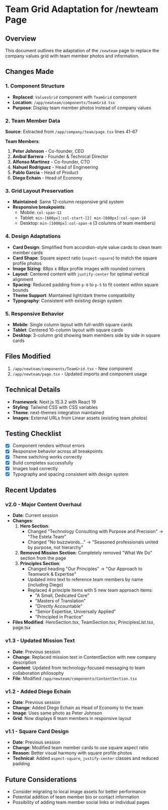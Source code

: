 # Team Grid Adaptation for /newteam Page

## Overview
This document outlines the adaptation of the `/newteam` page to replace the company values grid with team member photos and information.

## Changes Made

### 1. Component Structure
- **Replaced**: `ValuesGrid` component with `TeamGrid` component
- **Location**: `/app/newteam/components/TeamGrid.tsx`
- **Purpose**: Display team member photos instead of company values

### 2. Team Member Data
**Source**: Extracted from `/app/company/team/page.tsx` lines 41-67

**Team Members**:
1. **Peter Johnson** - Co-founder, CEO
2. **Aníbal Barrera** - Founder & Technical Director  
3. **Alfonso Martinez** - Co-founder, CTO
4. **Nahuel Rodriguez** - Head of Engineering
5. **Pablo Garcia** - Head of Product
6. **Diego Echain** - Head of Economy

### 3. Grid Layout Preservation
- **Maintained**: Same 12-column responsive grid system
- **Responsive breakpoints**: 
  - Mobile: `col-span-12`
  - Tablet: `min-[600px]:col-start-[2] min-[600px]:col-span-10`
  - Desktop: `min-[1000px]:col-span-4` (3 columns of team members)

### 4. Design Adaptations
- **Card Design**: Simplified from accordion-style value cards to clean team member cards
- **Card Shape**: Square aspect ratio (`aspect-square`) to match the square profile photos
- **Image Sizing**: 88px x 88px profile images with rounded corners
- **Layout**: Centered content with `justify-center` for optimal vertical alignment
- **Spacing**: Reduced padding from `p-6` to `p-5` to fit content within square bounds
- **Theme Support**: Maintained light/dark theme compatibility
- **Typography**: Consistent with existing design system

### 5. Responsive Behavior
- **Mobile**: Single column layout with full-width square cards
- **Tablet**: Centered 10-column layout with square cards
- **Desktop**: 3-column grid showing team members side by side in square cards

## Files Modified
1. `/app/newteam/components/TeamGrid.tsx` - New component
2. `/app/newteam/page.tsx` - Updated imports and component usage

## Technical Details
- **Framework**: Next.js 15.3.2 with React 19
- **Styling**: Tailwind CSS with CSS variables
- **Theme**: next-themes integration maintained
- **Images**: External URLs from Linear assets (existing team photos)

## Testing Checklist
- [x] Component renders without errors
- [x] Responsive behavior across all breakpoints
- [x] Theme switching works correctly
- [x] Build completes successfully
- [x] Images load correctly
- [x] Typography and spacing consistent with design system

## Recent Updates
### v2.0 - Major Content Overhaul
- **Date**: Current session
- **Changes**:
  1. **Hero Section**: 
     - Changed "Technology Consulting with Purpose and Precision" → "The Estela Team"
     - Changed "No buzzwords..." → "Seasoned professionals united by purpose, not hierarchy"
  2. **Removed Mission Section**: Completely removed "What We Do" section from the page
  3. **Principles Section**:
     - Changed heading "Our Principles" → "Our Approach to Teamwork & Expertise"
     - Updated intro text to reference team members by name (including Diego)
     - Replaced 4 principle items with 5 new team approach items:
       - "A Small, Dedicated Core"
       - "Masters of Translation" 
       - "Directly Accountable"
       - "Senior Expertise, Universally Applied"
       - "Principled in Practice"
- **Files Modified**: HeroSection.tsx, TeamSection.tsx, PrinciplesList.tsx, page.tsx

### v1.3 - Updated Mission Text
- **Date**: Previous session
- **Change**: Replaced mission text in ContentSection with new company description
- **Content**: Updated from technology-focused messaging to team collaboration philosophy
- **File**: Modified `/app/newteam/components/ContentSection.tsx`

### v1.2 - Added Diego Echain
- **Date**: Previous session
- **Change**: Added Diego Echain as Head of Economy to the team
- **Image**: Uses same photo as Peter Johnson
- **Grid**: Now displays 6 team members in responsive layout

### v1.1 - Square Card Design
- **Date**: Previous session
- **Change**: Modified team member cards to use square aspect ratio
- **Reason**: Better visual harmony with square profile photos
- **Technical**: Added `aspect-square`, `justify-center` classes and reduced padding

## Future Considerations
- Consider migrating to local image assets for better performance
- Potential addition of team member bio or contact information
- Possibility of adding team member social links or individual pages